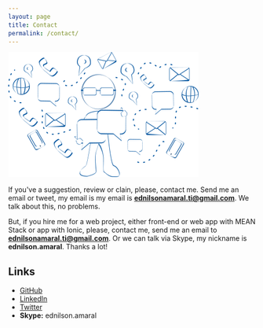 ```yaml
---
layout: page
title: Contact
permalink: /contact/
---
```


![contato](/assets/img/contact.png)


If you've a suggestion, review or clain, please, contact me. Send me an email or tweet, my email is my email is **ednilsonamaral.ti@gmail.com**. We talk about this, no problems.  

But, if you hire me for a web project, either front-end or web app with MEAN Stack or app with Ionic, please, contact me, send me an email to **ednilsonamaral.ti@gmail.com**. Or we can talk via Skype, my nickname is **ednilson.amaral**. Thanks a lot!


## Links  

* [GitHub](https://github.com/ednilsonamaral)  
* [LinkedIn](https://br.linkedin.com/in/ednilson-amaral-02a984106)  
* [Twitter](https://twitter.com/ednilsonaamaral)
* **Skype:** ednilson.amaral
